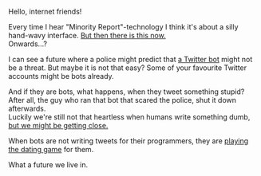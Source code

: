 Hello, internet friends!

Every time I hear "Minority Report"-technology I think it's about a silly hand-wavy interface. [But then there is this now.](http://www.forbes.com/sites/ellenhuet/2015/02/11/predpol-predictive-policing/)  
Onwards…?

I can see a future where a police might predict that [a Twitter bot](http://fusion.net/story/47353/twitter-bot-death-threat/) might not be a threat. But maybe it is not that easy? Some of your favourite Twitter accounts might be bots already. 

And if they are bots, what happens, when they tweet something stupid? After all, the guy who ran that bot that scared the police, shut it down afterwards.  
Luckily we're still not that heartless when humans write something dumb, [but we might be getting close.](http://www.nytimes.com/2015/02/15/magazine/how-one-stupid-tweet-ruined-justine-saccos-life.html)

When bots are not writing tweets for their programmers, they are [playing the dating game](http://crockpotveggies.com/2015/02/09/automating-tinder-with-eigenfaces.html) for them.

What a future we live in.


